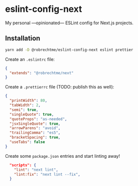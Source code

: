 # eslint-config-next

My personal —opinionated— ESLint config for Next.js projects.

## Installation

```sh
yarn add -D @robrechtme/eslint-config-next eslint prettier
```

Create an `.eslintrc` file:

```json
{
  "extends": "@robrechtme/next"
}
```

Create a `.prettierrc` file (TODO: publish this as well):

```json
{
  "printWidth": 80,
  "tabWidth": 2,
  "semi": true,
  "singleQuote": true,
  "quoteProps": "as-needed",
  "jsxSingleQuote": true,
  "arrowParens": "avoid",
  "trailingComma": "es5",
  "bracketSpacing": true,
  "useTabs": false
}
```

Create some `package.json` entries and start linting away!

```json
  "scripts": {
    "lint": "next lint",
    "lint:fix": "next lint --fix",
  }
```
